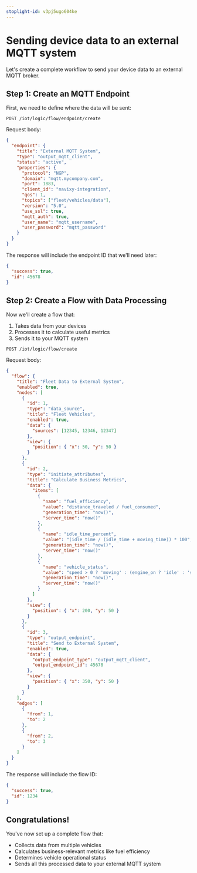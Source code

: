 ```yaml
---
stoplight-id: v3pj5ugo604ke
---
```


# Sending device data to an external MQTT system

Let's create a complete workflow to send your device data to an external MQTT broker.

## Step 1: Create an MQTT Endpoint

First, we need to define where the data will be sent:

```http
POST /iot/logic/flow/endpoint/create
```

Request body:
```json
{
  "endpoint": {
    "title": "External MQTT System",
    "type": "output_mqtt_client",
    "status": "active",
    "properties": {
      "protocol": "NGP",
      "domain": "mqtt.mycompany.com",
      "port": 1883,
      "client_id": "navixy-integration",
      "qos": 1,
      "topics": ["fleet/vehicles/data"],
      "version": "5.0",
      "use_ssl": true,
      "mqtt_auth": true,
      "user_name": "mqtt_username",
      "user_password": "mqtt_password"
    }
  }
}
```

The response will include the endpoint ID that we'll need later:
```json
{
  "success": true,
  "id": 45678
}
```

## Step 2: Create a Flow with Data Processing

Now we'll create a flow that:
1. Takes data from your devices
2. Processes it to calculate useful metrics
3. Sends it to your MQTT system

```http
POST /iot/logic/flow/create
```

Request body:
```json
{
  "flow": {
    "title": "Fleet Data to External System",
    "enabled": true,
    "nodes": [
      {
        "id": 1,
        "type": "data_source",
        "title": "Fleet Vehicles",
        "enabled": true,
        "data": {
          "sources": [12345, 12346, 12347]
        },
        "view": {
          "position": { "x": 50, "y": 50 }
        }
      },
      {
        "id": 2,
        "type": "initiate_attributes",
        "title": "Calculate Business Metrics",
        "data": {
          "items": [
            {
              "name": "fuel_efficiency",
              "value": "distance_traveled / fuel_consumed",
              "generation_time": "now()",
              "server_time": "now()"
            },
            {
              "name": "idle_time_percent",
              "value": "(idle_time / (idle_time + moving_time)) * 100",
              "generation_time": "now()",
              "server_time": "now()"
            },
            {
              "name": "vehicle_status",
              "value": "speed > 0 ? 'moving' : (engine_on ? 'idle' : 'stopped')",
              "generation_time": "now()",
              "server_time": "now()"
            }
          ]
        },
        "view": {
          "position": { "x": 200, "y": 50 }
        }
      },
      {
        "id": 3,
        "type": "output_endpoint",
        "title": "Send to External System",
        "enabled": true,
        "data": {
          "output_endpoint_type": "output_mqtt_client",
          "output_endpoint_id": 45678
        },
        "view": {
          "position": { "x": 350, "y": 50 }
        }
      }
    ],
    "edges": [
      {
        "from": 1,
        "to": 2
      },
      {
        "from": 2,
        "to": 3
      }
    ]
  }
}
```

The response will include the flow ID:
```json
{
  "success": true,
  "id": 1234
}
```

## Congratulations! 

You've now set up a complete flow that:
- Collects data from multiple vehicles
- Calculates business-relevant metrics like fuel efficiency
- Determines vehicle operational status
- Sends all this processed data to your external MQTT system